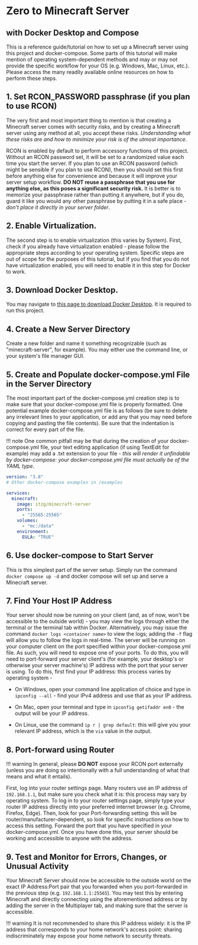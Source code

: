 # Zero to Minecraft Server 
## with Docker Desktop and Compose

This is a reference guide/tutorial on how to set up a Minecraft server using this project and docker-compose. Some parts of this tutorial will make mention of operating system-dependent methods and may or may not provide the specific workflow for your OS (e.g. Windows, Mac, Linux, etc.). Please access the many readily available online resources on how to perform these steps.

## 1. Set RCON_PASSWORD passphrase (if you plan to use RCON)

The very first and most important thing to mention is that creating a Minecraft server comes with security risks, and by creating a Minecraft server using any method at all, you accept these risks. *Understanding what these risks are and how to minimize your risk is of the utmost importance.*

RCON is enabled by default to perform accessory functions of this project. Without an RCON password set, it will be set to a randomized value each time you start the server. If you plan to use an RCON password (which might be sensible if you plan to use RCON), then you should set this first before anything else for convenience and because it will improve your server setup workflow. **DO NOT reuse a passphrase that you use for anything else, as this poses a significant security risk.** It is better is to memorize your passphrase rather than putting it anywhere, but if you do, guard it like you would any other passphrase by putting it in a safe place - *don't place it directly in your server folder*.

## 2. Enable Virtualization.

The second step is to enable virtualization (this varies by System). First, check if you already have virtualization enabled - please follow the appropriate steps according to your operating system. Specific steps are out of scope for the purposes of this tutorial, but if you find that you do not have virtualization enabled, you will need to enable it in this step for Docker to work.

## 3. Download Docker Desktop.

You may navigate to [this page to download Docker Desktop](https://www.docker.com/products/docker-desktop/). It is required to run this project.

## 4. Create a New Server Directory

Create a new folder and name it something recognizable (such as "minecraft-server", for example). You may either use the command line, or your system's file manager GUI.

## 5. Create and Populate docker-compose.yml File in the Server Directory

The most important part of the docker-compose.yml creation step is to make sure that your docker-compose.yml file is properly formatted. One potential example docker-compose.yml file is as follows (be sure to delete any irrelevant lines to your application, or add any that you may need before copying and pasting the file contents). Be sure that the indentation is correct for every part of the file. 

!!! note
    One common pitfall may be that during the creation of your docker-compose.yml file, your text editing application (if using TextEdit for example) may add a .txt extension to your file - *this will render it unfindable by docker-compose: your docker-compose.yml file must actually be of the YAML type*.

```yaml
version: "3.8"
# Other docker-compose examples in /examples

services:
  minecraft:
    image: itzg/minecraft-server
    ports:
      - "25565:25565"
    volumes:
      - "mc:/data"
    environment:
      EULA: "TRUE"
```

## 6. Use docker-compose to Start Server

This is this simplest part of the server setup. Simply run the command `docker compose up -d` and docker compose will set up and serve a Minecraft server.

## 7. Find Your Host IP Address

Your server should now be running on your client (and, as of now, won't be accessible to the outside world) - you may view the logs through either the terminal or the terminal tab within Docker. Alternatively, you may issue the command `docker logs <container name>` to view the logs; adding the `-f` flag will allow you to follow the logs in real-time. The server will be running on your computer client on the port specified within your docker-compose.yml file. As such, you will need to expose one of your ports. To do this, you will need to port-forward your server client's (for example, your desktop's or otherwise your server machine's) IP address with the port that your server is using. To do this, first find your IP address: this process varies by operating system - 

- On Windows, open your command line application of choice and type in `ipconfig --all` - find your IPv4 address and use that as your IP address.

- On Mac, open your terminal and type in `ipconfig getifaddr en0` - the output will be your IP address.

- On Linux, use the command `ip r | grep default`: this will give you your relevant IP address, which is the `via` value in the output.

## 8. Port-forward using Router

!!! warning 
    In general, please **DO NOT** expose your RCON port externally (unless you are doing so intentionally with a full understanding of what that means and what it entails). 

First, log into your router settings page. Many routers use an IP address of `192.168.1.1`, but make sure you check what it is: this process may vary by operating system. To log in to your router settings page, simply type your router IP address directly into your preferred internet browser (e.g. Chrome, Firefox, Edge). Then, look for your Port-forwarding setting: this will be router/manufacturer-dependent, so look for specific instructions on how to access this setting. Forward the port that you have specified in your docker-compose.yml. Once you have done this, your server should be working and accessible to anyone with the address.

## 9. Test and Monitor for Errors, Changes, or Unusual Activity

Your Minecraft Server should now be accessible to the outside world on the exact IP Address:Port pair that you forwarded when you port-forwarded in the previous step (e.g. `192.168.1.1:25565`). You may test this by entering Minecraft and directly connecting using the aforementioned address or by adding the server in the Multiplayer tab, and making sure that the server is accessible.

!!! warning
    It is not recommended to share this IP address widely: it is the IP address that corresponds to your home network's access point: sharing indiscriminately may expose your home network to security threats.

